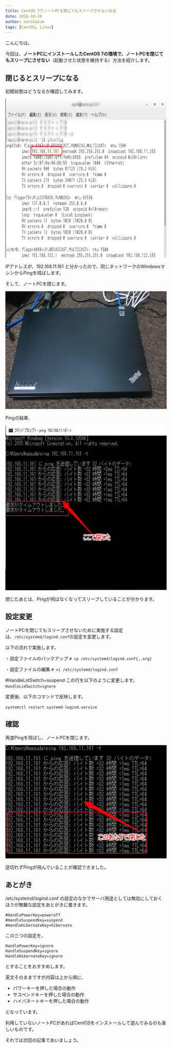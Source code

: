 ```yaml
---
title: CentOS 7でノートPCを閉じてもスリープさせない方法
date: 2016-10-28
author: norikazum
tags: [CentOS, Linux]
---
```


こんにちは。

今回は、**ノートPCにインストールしたCentOS 7の環境で、ノートPCを閉じてもスリープにさせない**（起動させた状態を維持する）方法を紹介します。

## 閉じるとスリープになる

初期状態はどうなるか確認してみます。

<a href="images/how-to-avoid-sleep-on-pc-closing-with-centos-7-1.png"><img src="images/how-to-avoid-sleep-on-pc-closing-with-centos-7-1.png" alt="screenshot-from-2016-09-24-00-50-47" width="737" height="495" class="alignnone size-full wp-image-2829" /></a>

IPアドレスが、192.168.11.161 と分かったので、同じネットワークのWindowsマシンからPingを飛ばします。

そして、ノートPCを閉じます。

<a href="images/how-to-avoid-sleep-on-pc-closing-with-centos-7-2.jpg"><img src="images/how-to-avoid-sleep-on-pc-closing-with-centos-7-2.jpg" alt="dsc_0215" width="670" height="367" class="alignnone size-full wp-image-2830" /></a>

Pingの結果、

<a href="images/how-to-avoid-sleep-on-pc-closing-with-centos-7-3.png"><img src="images/how-to-avoid-sleep-on-pc-closing-with-centos-7-3.png" alt="2016-09-24_00h51_27" width="594" height="514" class="alignnone size-full wp-image-2831" /></a>

閉じたあとは、Pingが飛ばなくなってスリープしていることが分かります。

## 設定変更

ノートPCを閉じてもスリープさせないために実施する設定は、`/etc/systemd/logind.conf`の設定を変更します。

以下の流れで実施します。

・設定ファイルのバックアップ
 `# cp /etc/systemd/logind.conf{,.org}`

・設定ファイルの編集
 `# vi /etc/systemd/logind.conf`

#HandleLidSwitch=suspend
この行を以下のように変更します。
`HandleLidSwitch=ignore`

変更後、以下のコマンドで反映します。

`systemctl restart systemd-logind.service`

## 確認

再度Pingを飛ばし、ノートPCを閉じます。

<a href="images/how-to-avoid-sleep-on-pc-closing-with-centos-7-4.png"><img src="images/how-to-avoid-sleep-on-pc-closing-with-centos-7-4.png" alt="2016-09-24_01h40_28" width="511" height="353" class="alignnone size-full wp-image-2832" /></a>

途切れずPingが飛んでいることが確認できました。

## あとがき

/etc/systemd/logind.conf の設定のなかでサーバ用途としては無効にしておくほうが無難な設定をあとがきに書きます。

```
#HandlePowerKey=poweroff
#HandleSuspendKey=suspend
#HandleHibernateKey=hibernate
```

この三つの設定を、

```
HandlePowerKey=ignore
HandleSuspendKey=ignore
HandleHibernateKey=ignore
```

とすることをおすすめします。

英文そのままですが内容は上から順に、

* パワーキーを押した場合の動作
* サスペンドキーを押した場合の動作
* ハイバネートキーを押した場合の動作

となっています。

利用していないノートPCがあればCentOSをインストールして遊んでみるのも楽しいものです。

それでは次回の記事であいましょう。